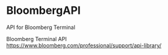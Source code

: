 # BloombergAPI
API for Bloomberg Terminal

Bloomberg Terminal API <https://www.bloomberg.com/professional/support/api-library/>

